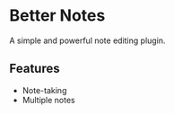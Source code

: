 # Better Notes
A simple and powerful note editing plugin.

## Features
* Note-taking
* Multiple notes